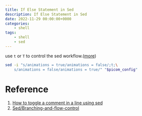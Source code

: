 ```yaml
---
title: If Else Statement in Sed
description: If Else Statement in Sed
date: 2022-11-29 00:00:00+0000
categories:
    - shell
tags:
    - shell
    - sed
---
```


use `t` or `T` to control the sed workflow.([more](https://getdocs.org/Sed/Branching-and-flow-control))
```bash
sed -i "s/animations = true/animations = false/;t;\
    s/animations = false/animations = true/" "$picom_config"
```

# Reference

1. [How to toggle a comment in a line using sed](https://stackoverflow.com/questions/68320533/how-to-toggle-a-comment-in-a-line-using-sed#answer-72615471)
2. [Sed/Branching-and-flow-control](https://getdocs.org/Sed/Branching-and-flow-control)
